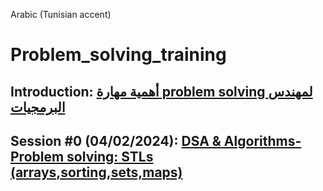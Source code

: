 Arabic (Tunisian accent)
# Problem_solving_training
## Introduction: [أهمية مهارة problem solving لمهندس البرمجيات](https://youtu.be/rIFmGy0IdcQ)
## Session #0 (04/02/2024):  [DSA & Algorithms-Problem solving: STLs (arrays,sorting,sets,maps)](https://youtu.be/PP9lSfkqcjY)
